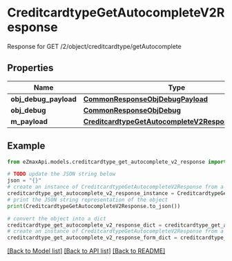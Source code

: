 # CreditcardtypeGetAutocompleteV2Response

Response for GET /2/object/creditcardtype/getAutocomplete

## Properties

Name | Type | Description | Notes
------------ | ------------- | ------------- | -------------
**obj_debug_payload** | [**CommonResponseObjDebugPayload**](CommonResponseObjDebugPayload.md) |  | 
**obj_debug** | [**CommonResponseObjDebug**](CommonResponseObjDebug.md) |  | [optional] 
**m_payload** | [**CreditcardtypeGetAutocompleteV2ResponseMPayload**](CreditcardtypeGetAutocompleteV2ResponseMPayload.md) |  | 

## Example

```python
from eZmaxApi.models.creditcardtype_get_autocomplete_v2_response import CreditcardtypeGetAutocompleteV2Response

# TODO update the JSON string below
json = "{}"
# create an instance of CreditcardtypeGetAutocompleteV2Response from a JSON string
creditcardtype_get_autocomplete_v2_response_instance = CreditcardtypeGetAutocompleteV2Response.from_json(json)
# print the JSON string representation of the object
print(CreditcardtypeGetAutocompleteV2Response.to_json())

# convert the object into a dict
creditcardtype_get_autocomplete_v2_response_dict = creditcardtype_get_autocomplete_v2_response_instance.to_dict()
# create an instance of CreditcardtypeGetAutocompleteV2Response from a dict
creditcardtype_get_autocomplete_v2_response_form_dict = creditcardtype_get_autocomplete_v2_response.from_dict(creditcardtype_get_autocomplete_v2_response_dict)
```
[[Back to Model list]](../README.md#documentation-for-models) [[Back to API list]](../README.md#documentation-for-api-endpoints) [[Back to README]](../README.md)


